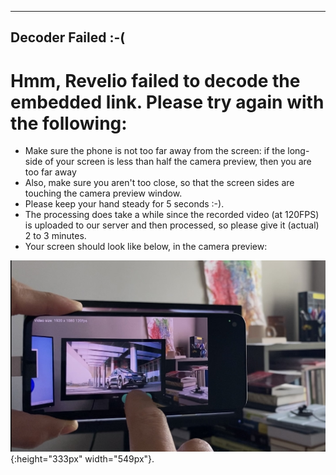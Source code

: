 
---
Decoder Failed :-(
---

# Hmm, Revelio failed to decode the embedded link. Please try again with the following:

* Make sure the phone is not too far away from the screen: if the long-side of your screen is less than half the camera preview, then you are too far away
* Also, make sure you aren't too close, so that the screen sides are touching the camera preview window. 
* Please keep your hand steady for 5 seconds :-). 
* The processing does take a while since the recorded video (at 120FPS) is uploaded to our server and then processed, so please give it (actual) 2 to 3 minutes. 
* Your screen should look like below, in the camera preview:


![Alt text](https://raw.githubusercontent.com/skudekar/skudekar.github.io/main/appAndScreen.jpg "App should be at a distance such that screen is comfortably inside the app's camera preview. Neither too far nor too close. A distance of about 0.5m to 0.75m should work."){:height="333px" width="549px"}.
